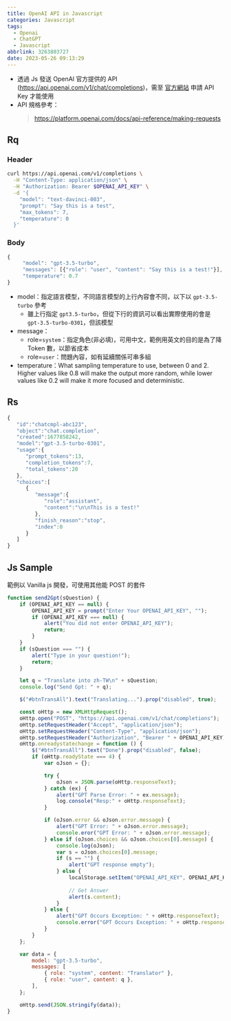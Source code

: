 ```yaml
---
title: OpenAI API in Javascript
categories: Javascript
tags:
  - Openai
  - ChatGPT
  - Javascript
abbrlink: 3263803727
date: 2023-05-26 09:13:29
---
```


* 透過 Js 發送 OpenAI 官方提供的 API (<https://api.openai.com/v1/chat/completions>)，需至 [官方網站](https://platform.openai.com/account/api-keys) 申請 API Key 才能使用
* API 規格參考：
    > <https://platform.openai.com/docs/api-reference/making-requests>
<!-- more -->

## Rq

### Header

``` sh
curl https://api.openai.com/v1/completions \
  -H "Content-Type: application/json" \
  -H "Authorization: Bearer $OPENAI_API_KEY" \
  -d '{
    "model": "text-davinci-003",
    "prompt": "Say this is a test",
    "max_tokens": 7,
    "temperature": 0
  }'
```

### Body

``` js
{
     "model": "gpt-3.5-turbo",
     "messages": [{"role": "user", "content": "Say this is a test!"}],
     "temperature": 0.7
}
```

* model：指定語言模型，不同語言模型的上行內容會不同，以下以 `gpt-3.5-turbo` 參考
  * 雖上行指定 `gpt3.5-turbo`，但從下行的資訊可以看出實際使用的會是 `gpt-3.5-turbo-0301`，但該模型
* message：
  * role=`system`：指定角色(非必填)，可用中文，範例用英文的目的是為了降 Token 數，以節省成本
  * role=`user`：問題內容，如有延續關係可串多組
* temperature：What sampling temperature to use, between 0 and 2. Higher values like 0.8 will make the output more random, while lower values like 0.2 will make it more focused and deterministic.

## Rs

``` js
{
   "id":"chatcmpl-abc123",
   "object":"chat.completion",
   "created":1677858242,
   "model":"gpt-3.5-turbo-0301",
   "usage":{
      "prompt_tokens":13,
      "completion_tokens":7,
      "total_tokens":20
   },
   "choices":[
      {
         "message":{
            "role":"assistant",
            "content":"\n\nThis is a test!"
         },
         "finish_reason":"stop",
         "index":0
      }
   ]
}
```

## Js Sample

範例以 Vanilla js 開發，可使用其他能 POST 的套件

``` js
function send2Gpt(sQuestion) {
    if (OPENAI_API_KEY == null) {
        OPENAI_API_KEY = prompt("Enter Your OPENAI_API_KEY", "");
        if (OPENAI_API_KEY === null) {
            alert("You did not enter OPENAI_API_KEY");
            return;
        }
    }
    if (sQuestion === "") {
        alert("Type in your question!");
        return;
    }

    let q = "Translate into zh-TW\n" + sQuestion;
    console.log("Send Gpt: " + q);

    $("#btnTransAll").text("Translating...").prop("disabled", true);

    const oHttp = new XMLHttpRequest();
    oHttp.open("POST", "https://api.openai.com/v1/chat/completions");
    oHttp.setRequestHeader("Accept", "application/json");
    oHttp.setRequestHeader("Content-Type", "application/json");
    oHttp.setRequestHeader("Authorization", "Bearer " + OPENAI_API_KEY);
    oHttp.onreadystatechange = function () {
        $("#btnTransAll").text("Done").prop("disabled", false);
        if (oHttp.readyState === 4) {
            var oJson = {};

            try {
                oJson = JSON.parse(oHttp.responseText);
            } catch (ex) {
                alert("GPT Parse Error: " + ex.message);
                log.console("Resp:" + oHttp.responseText);
            }

            if (oJson.error && oJson.error.message) {
                alert("GPT Error: " + oJson.error.message);
                console.eror("GPT Error: " + oJson.error.message);
            } else if (oJson.choices && oJson.choices[0].message) {
                console.log(oJson);
                var s = oJson.choices[0].message;
                if (s == "") {
                    alert("GPT response empty");
                } else {
                    localStorage.setItem("OPENAI_API_KEY", OPENAI_API_KEY);
                    
                    // Get Answer
                    alert(s.content);
                }
            } else {
                alert("GPT Occurs Exception: " + oHttp.responseText);
                console.error("GPT Occurs Exception: " + oHttp.responseText);
            }
        }
    };

    var data = {
        model: "gpt-3.5-turbo",
        messages: [
            { role: "system", content: "Translator" },
            { role: "user", content: q },
        ],
    };

    oHttp.send(JSON.stringify(data));
}
```
